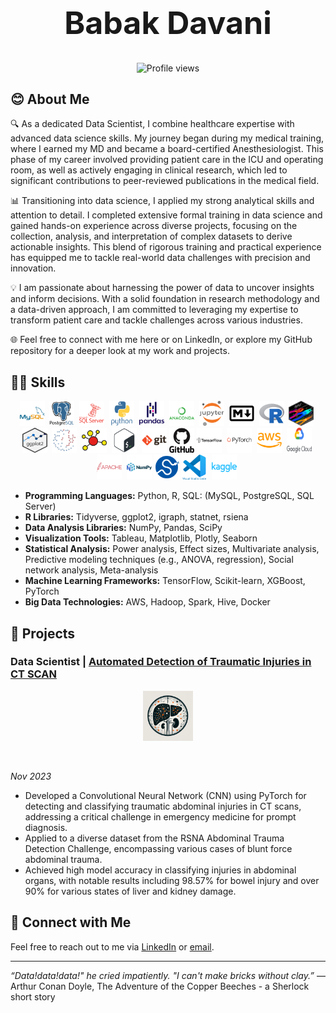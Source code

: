 <div align="center">
  <h1 style="font-size: 50px;">Babak Davani </h1>
  <img src="https://komarev.com/ghpvc/?username=rBabak-Davani&style=flat-square&color=blue" alt="Profile views">
</div>

## 😊 About Me

🔍 As a dedicated Data Scientist, I combine healthcare expertise with advanced data science skills. My journey began during my medical training, where I earned my MD and became a board-certified Anesthesiologist. This phase of my career involved providing patient care in the ICU and operating room, as well as actively engaging in clinical research, which led to significant contributions to peer-reviewed publications in the medical field.

📊 Transitioning into data science, I applied my strong analytical skills and attention to detail. I completed extensive formal training in data science and gained hands-on experience across diverse projects, focusing on the collection, analysis, and interpretation of complex datasets to derive actionable insights. This blend of rigorous training and practical experience has equipped me to tackle real-world data challenges with precision and innovation.

💡 I am passionate about harnessing the power of data to uncover insights and inform decisions. With a solid foundation in research methodology and a data-driven approach, I am committed to leveraging my expertise to transform patient care and tackle challenges across various industries.

🌐 Feel free to connect with me here or on LinkedIn, or explore my GitHub repository for a deeper look at my work and projects.

## 👩‍💻 Skills
<div align="center">
  <img src="https://github.com/devicons/devicon/blob/master/icons/mysql/mysql-original-wordmark.svg" title="MySQL"  alt="MySQL" width="40" height="40"/>&nbsp;
  <img src="https://github.com/devicons/devicon/blob/master/icons/postgresql/postgresql-original-wordmark.svg" title="PostgreSQL"  alt="PostgreSQL" width="40" height="40"/>&nbsp;
  <img src="https://github.com/devicons/devicon/blob/master/icons/microsoftsqlserver/microsoftsqlserver-plain-wordmark.svg"  alt="SQL Server" width="40" height="40"/>&nbsp;
  <img src="https://github.com/devicons/devicon/blob/master/icons/python/python-original-wordmark.svg" title="Python" alt="Python" width="40" height="40"/>&nbsp;
  <img src="https://github.com/devicons/devicon/blob/master/icons/pandas/pandas-original-wordmark.svg" title="Pandas"  alt="Pandas" width="40" height="40"/>&nbsp;
  <img src="https://github.com/devicons/devicon/blob/master/icons/anaconda/anaconda-original-wordmark.svg" title="Anaconda" alt="Anaconda" width="40" height="40"/>&nbsp;
  <img src="https://github.com/devicons/devicon/blob/master/icons/jupyter/jupyter-original-wordmark.svg" title="Jupyter" alt="Jupyter" width="40" height="40"/>&nbsp;
  <img src="https://github.com/devicons/devicon/blob/master/icons/markdown/markdown-original.svg" title="Markdown" alt="Markdown" width="40" height="40"/>&nbsp;
  <img src="https://github.com/devicons/devicon/blob/master/icons/r/r-original.svg" title="R" alt="R" width="40" height="40"/>&nbsp;
  <img src="icon/dplyr.png" title="dplyr" alt="dplyr" width="40" height="40"/>&nbsp;
  <img src="icon/ggplot2.png" title="ggplot2" alt="ggplot2" width="40" height="40"/>&nbsp;
  <img src="icon/statnet.png" title="statnet" alt="statnet" width="40" height="40"/>&nbsp;
  <img src="icon/igraph2.png" title="igraph" alt="igraph" width="40" height="40"/>&nbsp;
  <img src="https://github.com/devicons/devicon/blob/master/icons/bash/bash-original.svg" title="Bash" alt="Bash" width="40" height="40"/>&nbsp;
  <img src="https://github.com/devicons/devicon/blob/master/icons/git/git-original-wordmark.svg" title="Git" **alt="Git" width="40" height="40"/>
  <img src="https://github.com/devicons/devicon/blob/master/icons/github/github-original-wordmark.svg" title="GitHub" **alt="GitHub" width="40" height="40"/>
  <img src="https://github.com/devicons/devicon/blob/master/icons/tensorflow/tensorflow-line-wordmark.svg" title="TensorFlow" alt="TensorFlow" width="40" height="40"/>&nbsp;
  <img src="https://github.com/devicons/devicon/blob/master/icons/pytorch/pytorch-original-wordmark.svg" title="PyTorch" alt="PyTorch" width="40" height="40"/>&nbsp;
  <img src="https://github.com/devicons/devicon/blob/master/icons/amazonwebservices/amazonwebservices-plain-wordmark.svg" title="AWS" alt="AWS" width="40" height="40"/>&nbsp;
  <img src="icon/google-cloud.svg" title="igraph" alt="google-cloud" width="40" height="40"/>&nbsp;
  <img src="https://github.com/devicons/devicon/blob/master/icons/apache/apache-line-wordmark.svg" title="Apache Spark" alt="Apache Spark" width="40" height="40"/>&nbsp;
  <img src="https://github.com/devicons/devicon/blob/master/icons/numpy/numpy-original-wordmark.svg" alt="NumPy Icon" width="40" height="40" />
  <img src="icon/SciPy.svg" title="SciPy" alt="SciPy Icon" width="40" height="40" />
  <img src="https://github.com/devicons/devicon/blob/master/icons/vscode/vscode-original-wordmark.svg" title="VSCode" alt="VSCode" width="40" height="40"/>&nbsp;
  <img src="https://github.com/devicons/devicon/blob/master/icons/kaggle/kaggle-original-wordmark.svg" title="Kaggle" alt="Kaggle" width="40" height="40"/>&nbsp;
</div>

- **Programming Languages:** Python, R, SQL: (MySQL, PostgreSQL, SQL Server)
- **R Libraries:** Tidyverse, ggplot2, igraph, statnet, rsiena
- **Data Analysis Libraries:** NumPy, Pandas, SciPy
- **Visualization Tools:** Tableau, Matplotlib, Plotly, Seaborn
- **Statistical Analysis:** Power analysis, Effect sizes, Multivariate analysis, Predictive modeling techniques (e.g., ANOVA, regression), Social network analysis, Meta-analysis
- **Machine Learning Frameworks:** TensorFlow, Scikit-learn, XGBoost, PyTorch
- **Big Data Technologies:** AWS, Hadoop, Spark, Hive, Docker



## 🔮 Projects

### Data Scientist | [Automated Detection of Traumatic Injuries in CT SCAN](https://github.com/Babak-Davani/CtScan-CNN)
<div align="center">
  <p><img src="https://github.com/Babak-Davani/CtScan-CNN/blob/main/icons/Project%20logo.png" alt="project" width="80"></p>&nbsp;
</div> 

_Nov 2023_
- Developed a Convolutional Neural Network (CNN) using PyTorch for detecting and classifying traumatic abdominal injuries in CT scans, addressing a critical challenge in emergency medicine for prompt diagnosis.
- Applied to a diverse dataset from the RSNA Abdominal Trauma Detection Challenge, encompassing various cases of blunt force abdominal trauma.
- Achieved high model accuracy in classifying injuries in abdominal organs, with notable results including 98.57% for bowel injury and over 90% for various states of liver and kidney damage.

## 🤝 Connect with Me

Feel free to reach out to me via [LinkedIn](https://www.linkedin.com/in/b-m-davani/) or [email](mailto:b.m.davani@gmail.com).


---
_“Data!data!data!" he cried impatiently. "I can't make bricks without clay.”_
― Arthur Conan Doyle, The Adventure of the Copper Beeches - a Sherlock short story
